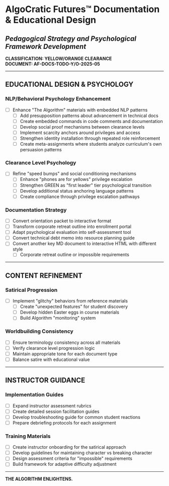 # AlgoCratic Futures™ Documentation & Educational Design
## *Pedagogical Strategy and Psychological Framework Development*

**CLASSIFICATION: YELLOW/ORANGE CLEARANCE**  
**DOCUMENT: AF-DOCS-TODO-Y/O-2025-05**

---

## EDUCATIONAL DESIGN & PSYCHOLOGY

### NLP/Behavioral Psychology Enhancement
- [ ] Enhance "The Algorithm" materials with embedded NLP patterns
  - [ ] Add presupposition patterns about advancement in technical docs
  - [ ] Create embedded commands in code comments and documentation
  - [ ] Develop social proof mechanisms between clearance levels
  - [ ] Implement scarcity anchors around privileges and access
  - [ ] Strengthen identity installation through repeated role reinforcement
  - [ ] Create meta-assignments where students analyze curriculum's own persuasion patterns

### Clearance Level Psychology
- [ ] Refine "speed bumps" and social conditioning mechanisms
  - [ ] Enhance "phones are for yellows" privilege escalation
  - [ ] Strengthen GREEN as "first leader" tier psychological transition
  - [ ] Develop additional status anchoring language patterns
  - [ ] Create compliance through privilege escalation pathways

### Documentation Strategy
- [ ] Convert orientation packet to interactive format
- [ ] Transform corporate retreat outline into enrollment portal
- [ ] Adapt psychological evaluation into self-assessment tool
- [ ] Convert technical debt memo into resource planning guide
- [ ] Convert another key MD document to interactive HTML with different style
  - [ ] Corporate retreat outline or impossible requirements

---

## CONTENT REFINEMENT

### Satirical Progression
- [ ] Implement "glitchy" behaviors from reference materials
  - [ ] Create "unexpected features" for student discovery
  - [ ] Develop hidden Easter eggs in course materials
  - [ ] Build Algorithm "monitoring" system

### Worldbuilding Consistency
- [ ] Ensure terminology consistency across all materials
- [ ] Verify clearance level progression logic
- [ ] Maintain appropriate tone for each document type
- [ ] Balance satire with educational value

---

## INSTRUCTOR GUIDANCE

### Implementation Guides
- [ ] Expand instructor assessment rubrics
- [ ] Create detailed session facilitation guides
- [ ] Develop troubleshooting guide for common student reactions
- [ ] Prepare debriefing protocols for each assignment

### Training Materials
- [ ] Create instructor onboarding for the satirical approach
- [ ] Develop guidelines for maintaining character vs breaking character
- [ ] Design assessment criteria for "impossible" requirements
- [ ] Build framework for adaptive difficulty adjustment

---

**THE ALGORITHM ENLIGHTENS.**